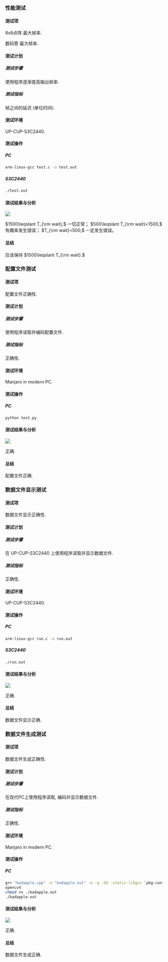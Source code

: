 ### 性能测试

#### 测试项

8x8点阵 最大帧率.

数码管 最大帧率.

#### 测试计划

##### 测试步骤

使用程序逐渐提高输出帧率.

##### 测试指标

帧之间的延迟 (单位时间).

#### 测试环境

UP-CUP-S3C2440.

#### 测试操作

##### PC

```sh
arm-linux-gcc test.c -o test.out
```

##### S3C2440

```sh
./test.out
```

#### 测试结果与分析

![](./t0.png)

$1500\leqslant T_{\rm wait},$ 一切正常；
$500\leqslant T_{\rm wait}<1500,$ 有概率发生错误；
$T_{\rm wait}<500,$ 一定发生错误。

#### 总结

应该保持 $1500\leqslant T_{\rm wait}.$

### 配置文件测试

#### 测试项

配置文件正确性.

#### 测试计划

##### 测试步骤

使用程序读取并编码配置文件.

##### 测试指标

正确性.

#### 测试环境

Manjaro in modern PC.

#### 测试操作

##### PC

```sh
python test.py
```

#### 测试结果与分析

![](./t1.png)

正确.

#### 总结

配置文件正确.

### 数据文件显示测试

#### 测试项

数据文件显示正确性.

#### 测试计划

##### 测试步骤

在 UP-CUP-S3C2440 上使用程序读取并显示数据文件.

##### 测试指标

正确性.

#### 测试环境

UP-CUP-S3C2440.

#### 测试操作

##### PC

```sh
arm-linux-gcc run.c -o run.out
```

##### S3C2440

```sh
./run.out
```

#### 测试结果与分析

![](./t2.png)

正确.

#### 总结

数据文件显示正确.

### 数据文件生成测试

#### 测试项

数据文件生成正确性.

#### 测试计划

##### 测试步骤

在现代PC上使用程序读取, 编码并显示数据文件.

##### 测试指标

正确性.

#### 测试环境

Manjaro in modern PC.

#### 测试操作

##### PC

```sh
g++ "badapple.cpp" -o "badapple.out" -w -g -O3 -static-libgcc `pkg-config --cflags --libs 
opencv4`
chmod +x ./badapple.out
./badapple.out
```

#### 测试结果与分析

![](./t3.png)

正确.

#### 总结

数据文件生成正确.
